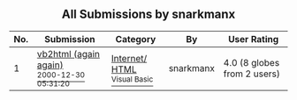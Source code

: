 ﻿<div align="center">

## All Submissions by snarkmanx

</div>

No.  | Submission | Category | By   | User Rating
---- | ---------- | -------- | ---- | -----------
1 | [vb2html \(again again\)<br /><sup>2000-12-30 05:31:20</sup>](https://github.com/Planet-Source-Code/snarkmanx-vb2html-again-again__1-13948) | [Internet/ HTML<br /><sup>Visual Basic</sup>](../ByCategory/internet-html__1-34.md) | snarkmanx | 4.0 (8 globes from 2 users)
